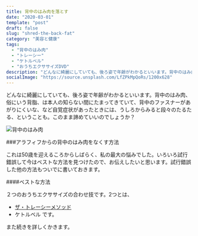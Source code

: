 ```yaml
---
title: 背中のはみ肉を落とす
date: "2020-03-01"
template: "post"
draft: false
slug: "shred-the-back-fat"
category: "美容と健康"
tags:
  - "背中のはみ肉"
  - "トレーシー"
  - "ケトルベル"
  - "おうちエクササイズDVD"
description: "どんなに綺麗にしていても、後ろ姿で年齢がわかるといいます。背中のはみ肉、俗にいう背脂、は本人の知らない間にたまってきていて、背中のファスナーがあがりにくいな、など自覚症状があったときには、うしろからみると段々のたるたる、ということも。このまま諦めていいのでしょうか？."
socialImage: "https://source.unsplash.com/LfZPkMpQoRs/1200x628"
---
```


どんなに綺麗にしていても、後ろ姿で年齢がわかるといいます。背中のはみ肉、俗にいう背脂、は本人の知らない間にたまってきていて、背中のファスナーがあがりにくいな、など自覚症状があったときには、うしろからみると段々のたるたる、ということも。このまま諦めていいのでしょうか？

![背中のはみ肉](https://source.unsplash.com/LfZPkMpQoRs/1200x628)

###アラフィフからの背中のはみ肉をなくす方法

これは50歳を迎えるころからしばらく、私の最大の悩みでした。いろいろ試行錯誤して今はベストな方法を見つけたので、お伝えしたいと思います。試行錯誤した他の方法もついでに書いておきます。

####ベストな方法

２つのおうちエクササイズの合わせ技です。2つとは、
- [ザ・トレーシーメソッド](https://www.amazon.co.jp//dp/4838790198)
- ケトルベル
です。

また続きを詳しくかきます。
